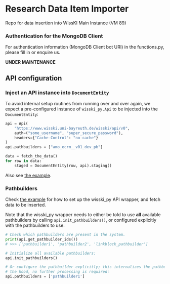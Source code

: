 # Research Data Item Importer
Repo for data insertion into WissKI Main Instance (VM 89)

### Authentication for the MongoDB Client
For authentication information (MongoDB Client bot URI) in the functions.py, please fill in or enquire us.


**UNDER MAINTENANCE**

## API configuration

### Inject an API instance into `DocumentEntity`

To avoid internal setup routines from running over and over again, we expect a pre-configured instance of `wisski_py.Api` to be injected into the `DocumentEntity`:

``` python
api = Api(
    "https://www.wisski.uni-bayreuth.de/wisski/api/v0",
    auth=("some_username", "super_secure_password"),
    headers={"Cache-Control": "no-cache"}
)
api.pathbuilders = ["amo_ecrm__v01_dev_pb"]

data = fetch_the_data()
for row in data:
    staged = DocumentEntity(row, api).staging()
```

Also see [the example](example.py).


### Pathbuilders

Check [the example](example.py) for how to set up the wisski_py API wrapper, and fetch data to be inserted. 

Note that the wisski_py wrapper needs to either be told to use **all** available pathbuilders by calling `api.init_pathbuilders()`, or configured explicitly with the pathbuilders to use:

```python
# Check which pathbuilders are present in the system.
print(api.get_pathbuilder_ids()) 
# >>> ['pathbuilder1', 'pathbuilder2', 'linkblock_pathbuilder']

# Initialize all available pathbuilders:
api.init_pathbuilders()

# Or configure the pathbuilder explicitly; this internalizes the pathbuilder under
# the hood, no further processing is required:
api.pathbuilders = ['pathbuilder1']
```